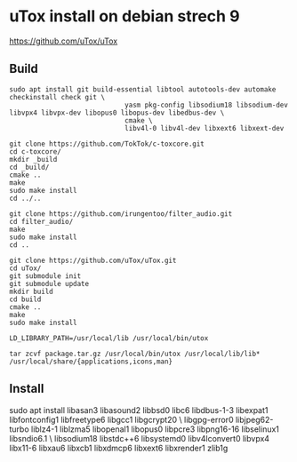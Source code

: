 # uTox install on debian strech 9

https://github.com/uTox/uTox


## Build

```
sudo apt install git build-essential libtool autotools-dev automake checkinstall check git \
                             yasm pkg-config libsodium18 libsodium-dev libvpx4 libvpx-dev libopus0 libopus-dev libedbus-dev \
                             cmake \
                             libv4l-0 libv4l-dev libxext6 libxext-dev
                             
git clone https://github.com/TokTok/c-toxcore.git
cd c-toxcore/
mkdir _build
cd _build/
cmake ..
make
sudo make install
cd ../..

git clone https://github.com/irungentoo/filter_audio.git
cd filter_audio/
make
sudo make install
cd ..

git clone https://github.com/uTox/uTox.git
cd uTox/
git submodule init
git submodule update
mkdir build
cd build
cmake ..
make
sudo make install

LD_LIBRARY_PATH=/usr/local/lib /usr/local/bin/utox

tar zcvf package.tar.gz /usr/local/bin/utox /usr/local/lib/lib* /usr/local/share/{applications,icons,man}
```
## Install

sudo apt install libasan3 libasound2 libbsd0 libc6 libdbus-1-3 libexpat1 libfontconfig1 libfreetype6 libgcc1 libgcrypt20 \ 
                             libgpg-error0 libjpeg62-turbo liblz4-1 liblzma5 libopenal1 libopus0 libpcre3 libpng16-16 libselinux1 libsndio6.1 \ 
                             libsodium18 libstdc++6 libsystemd0 libv4lconvert0 libvpx4 libx11-6 libxau6 libxcb1 libxdmcp6 libxext6 libxrender1 zlib1g
                             
                             
